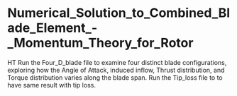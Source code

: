# Numerical_Solution_to_Combined_Blade_Element_-_Momentum_Theory_for_Rotor
HT
Run the Four_D_blade file to examine four distinct blade configurations, exploring how the Angle of Attack, induced inflow, Thrust distribution, and
Torque distribution varies along the blade span.
Run the Tip_loss file to to have same result with tip loss.
